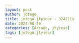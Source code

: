 ```yaml
---
layout: post
author: jotego
title: jotego.jtyiear - 324111a
date: 2024-08-30
categories: [Arcade, jtyiear]
tags: [jotego.jtyiear]
---
```


